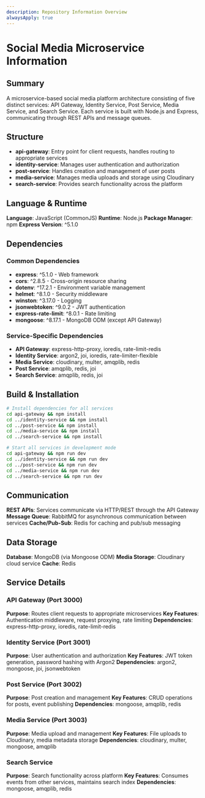 ```yaml
---
description: Repository Information Overview
alwaysApply: true
---
```


# Social Media Microservice Information

## Summary
A microservice-based social media platform architecture consisting of five distinct services: API Gateway, Identity Service, Post Service, Media Service, and Search Service. Each service is built with Node.js and Express, communicating through REST APIs and message queues.

## Structure
- **api-gateway**: Entry point for client requests, handles routing to appropriate services
- **identity-service**: Manages user authentication and authorization
- **post-service**: Handles creation and management of user posts
- **media-service**: Manages media uploads and storage using Cloudinary
- **search-service**: Provides search functionality across the platform

## Language & Runtime
**Language**: JavaScript (CommonJS)
**Runtime**: Node.js
**Package Manager**: npm
**Express Version**: ^5.1.0

## Dependencies

### Common Dependencies
- **express**: ^5.1.0 - Web framework
- **cors**: ^2.8.5 - Cross-origin resource sharing
- **dotenv**: ^17.2.1 - Environment variable management
- **helmet**: ^8.1.0 - Security middleware
- **winston**: ^3.17.0 - Logging
- **jsonwebtoken**: ^9.0.2 - JWT authentication
- **express-rate-limit**: ^8.0.1 - Rate limiting
- **mongoose**: ^8.17.1 - MongoDB ODM (except API Gateway)

### Service-Specific Dependencies
- **API Gateway**: express-http-proxy, ioredis, rate-limit-redis
- **Identity Service**: argon2, joi, ioredis, rate-limiter-flexible
- **Media Service**: cloudinary, multer, amqplib, redis
- **Post Service**: amqplib, redis, joi
- **Search Service**: amqplib, redis, joi

## Build & Installation
```bash
# Install dependencies for all services
cd api-gateway && npm install
cd ../identity-service && npm install
cd ../post-service && npm install
cd ../media-service && npm install
cd ../search-service && npm install

# Start all services in development mode
cd api-gateway && npm run dev
cd ../identity-service && npm run dev
cd ../post-service && npm run dev
cd ../media-service && npm run dev
cd ../search-service && npm run dev
```

## Communication
**REST APIs**: Services communicate via HTTP/REST through the API Gateway
**Message Queue**: RabbitMQ for asynchronous communication between services
**Cache/Pub-Sub**: Redis for caching and pub/sub messaging

## Data Storage
**Database**: MongoDB (via Mongoose ODM)
**Media Storage**: Cloudinary cloud service
**Cache**: Redis

## Service Details

### API Gateway (Port 3000)
**Purpose**: Routes client requests to appropriate microservices
**Key Features**: Authentication middleware, request proxying, rate limiting
**Dependencies**: express-http-proxy, ioredis, rate-limit-redis

### Identity Service (Port 3001)
**Purpose**: User authentication and authorization
**Key Features**: JWT token generation, password hashing with Argon2
**Dependencies**: argon2, mongoose, joi, jsonwebtoken

### Post Service (Port 3002)
**Purpose**: Post creation and management
**Key Features**: CRUD operations for posts, event publishing
**Dependencies**: mongoose, amqplib, redis

### Media Service (Port 3003)
**Purpose**: Media upload and management
**Key Features**: File uploads to Cloudinary, media metadata storage
**Dependencies**: cloudinary, multer, mongoose, amqplib

### Search Service
**Purpose**: Search functionality across platform
**Key Features**: Consumes events from other services, maintains search index
**Dependencies**: mongoose, amqplib, redis